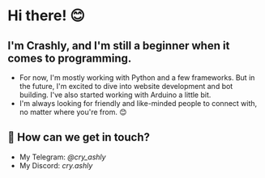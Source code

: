 # Hi there! 😊 
## I'm Crashly, and I'm still a beginner when it comes to programming. 
- For now, I'm mostly working with Python and a few frameworks. But in the future, I'm excited to dive into website development and bot building. I've also started working with Arduino a little bit.
- I'm always looking for friendly and like-minded people to connect with, no matter where you're from. 😊
## 📩 How can we get in touch?
- My Telegram: *@cry_ashly*
- My Discord: *cry.ashly*
